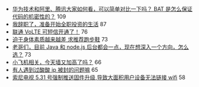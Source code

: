 - [华为技术和阿里、腾讯大家如何看，可以简单对比一下吗？ BAT 是怎么保证代码的机密性的？](https://www.v2ex.com/t/569624) 109
- [我辞职了，准备开始全职投资的生活](https://www.v2ex.com/t/569681) 87
- [联通 VoLTE 可短信开通了！](https://www.v2ex.com/t/569653) 76
- [迫于身体素质越来越差 求推荐跑步鞋](https://www.v2ex.com/t/569648) 73
- [老哥们，目前 Java 和 node.js 后台都会一点，现在想深入一个方向，怎么选？](https://www.v2ex.com/t/569670) 73
- [小飞机相关，今天墙又加高了吗？](https://www.v2ex.com/t/569832) 66
- [有人遇到过酸酸 ip 被封的问题嘛](https://www.v2ex.com/t/569828) 65
- [索尼电视 5.31 号强制推送固件升级,导致大面积用户设备无法链接 wifi](https://www.v2ex.com/t/569637) 58